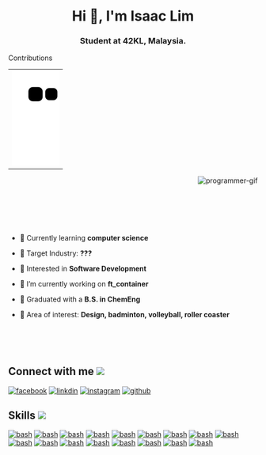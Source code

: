 <!--
**IsaaacLim/IsaaacLim** is a ✨ _special_ ✨ repository because its `README.md` (this file) appears on your GitHub profile.
-->

<h1 align="center">Hi 👋, I'm Isaac Lim</h1>
<h3 align="center">Student at 42KL, Malaysia.</h3>

<!--
Snake-eating contribution graph:
https://dev.to/mishmanners/how-to-enable-github-actions-on-your-profile-readme-for-a-contribution-graph-4l66

Creating borders around (GitHub strips out CSS):
https://newbedev.com/is-it-possible-to-add-border-to-image-in-github-markdown
-->
<p>Contributions</p>
<table><tr><td>
<img src = "https://github.com/IsaaacLim/IsaaacLim/blob/output/github-contribution-grid-snake.svg">
</td></tr></table>
  
<p><img align="right" src="https://user-images.githubusercontent.com/75291303/148899465-10ca2abe-cf1f-4d40-97e2-df814ab7aee7.gif" alt="programmer-gif" /></p>

<br>
<br>
<br>
<br>
<br>
<br>

- 🥩 Currently learning **computer science**

- 🍊 Target Industry: **???**

- 🧀 Interested in **Software Development**

- 🥑 I’m currently working on **ft_container**

- 🧊 Graduated with a **B.S. in ChemEng**

- 🍇 Area of interest: **Design, badminton, volleyball, roller coaster**

<br>
<br>
<br>

<!---
Social media icons:
https://buffer.com/library/social-media-icons/
--->
<h2> Connect with me <img src="https://user-images.githubusercontent.com/75291303/148881839-962cd91a-4e09-4c00-9871-0ccdb71e4798.gif" width="100px"></h2>
<a href="https://www.facebook.com/isaaacLim"><img width="36" alt="facebook" src="https://user-images.githubusercontent.com/75291303/148883071-b7e23004-4280-48b5-9960-e7bc39a02762.png"></a>
<a href="https://www.linkedin.com/in/isaaclimjj/"><img width="36" alt="linkdin" src="https://user-images.githubusercontent.com/75291303/148882971-9c954f70-c48e-4485-92c6-b8722e200b7a.png"></a>
<a href="https://www.instagram.com/isaaaclim/?hl=en"><img width="36" alt="instagram" src="https://user-images.githubusercontent.com/75291303/148883067-58ccbf5d-71fc-43e6-af78-01e258a63fc7.png"></a>
<a href="https://github.com/IsaaacLim"><img width="36" alt="github" src="https://user-images.githubusercontent.com/75291303/148883180-5f60ae40-4eb8-4863-8239-e0f7a29955e0.png"></a>

<!---
Programming language icons:
https://devicon.dev/
--->
<h2> Skills <img src="https://user-images.githubusercontent.com/75291303/148883361-8462997e-2ba2-48cd-a950-620220ff09bb.gif" width=32px></h2>
<a href="#"><img width="36" alt="bash" src="https://cdn.jsdelivr.net/gh/devicons/devicon/icons/bash/bash-original.svg"/></a>
<a href="#"><img width="36" alt="bash" src="https://cdn.jsdelivr.net/gh/devicons/devicon/icons/cplusplus/cplusplus-original.svg"/><a>
<a href="#"><img width="36" alt="bash" src="https://cdn.jsdelivr.net/gh/devicons/devicon/icons/css3/css3-original.svg"/></a>
<a href="#"><img width="36" alt="bash" src="https://cdn.jsdelivr.net/gh/devicons/devicon/icons/docker/docker-original.svg" /></a>
<a href="#"><img width="36" alt="bash" src="https://cdn.jsdelivr.net/gh/devicons/devicon/icons/figma/figma-original.svg"/></a>
<a href="#"><img width="36" alt="bash" src="https://cdn.jsdelivr.net/gh/devicons/devicon/icons/gatsby/gatsby-plain.svg"/></a>
<a href="#"><img width="36" alt="bash" src="https://cdn.jsdelivr.net/gh/devicons/devicon/icons/git/git-original.svg"/></a>
<a href="#"><img width="36" alt="bash" src="https://cdn.jsdelivr.net/gh/devicons/devicon/icons/github/github-original.svg"/></a>
<a href="#"><img width="36" alt="bash" src="https://cdn.jsdelivr.net/gh/devicons/devicon/icons/html5/html5-original.svg"/></a>
<a href="#"><img width="36" alt="bash" src="https://cdn.jsdelivr.net/gh/devicons/devicon/icons/javascript/javascript-original.svg"/></a>
<a href="#"><img width="36" alt="bash" src="https://cdn.jsdelivr.net/gh/devicons/devicon/icons/python/python-original.svg"/></a>
<a href="#"><img width="36" alt="bash" src="https://cdn.jsdelivr.net/gh/devicons/devicon/icons/react/react-original.svg"/></a>
<a href="#"><img width="36" alt="bash" src="https://cdn.jsdelivr.net/gh/devicons/devicon/icons/ubuntu/ubuntu-plain.svg"/></a>
<a href="#"><img width="36" alt="bash" src="https://cdn.jsdelivr.net/gh/devicons/devicon/icons/vuejs/vuejs-original.svg"/></a>
<a href="#"><img width="36" alt="bash" src="https://cdn.jsdelivr.net/gh/devicons/devicon/icons/vim/vim-original.svg"/></a>
<a href="#"><img width="36" alt="bash" src="https://cdn.jsdelivr.net/gh/devicons/devicon/icons/vscode/vscode-original.svg"/></a>
<a href="#"><img width="36" alt="bash" src="https://cdn.jsdelivr.net/gh/devicons/devicon/icons/bash/bash-original.svg"/></a>
